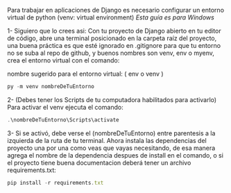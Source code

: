 Para trabajar en aplicaciones de Django es necesario configurar un entorno virtual de python (venv: virtual environment) *Esta guía es para Windows*

1- Siguiero que lo crees asi: Con tu proyecto de Django abierto en tu editor de código, abre una terminal posicionado en la carpeta raíz del proyecto, una buena práctica es que esté ignorado en .gitignore para que tu entorno no se suba al repo de github, y buenos nombres son venv, env o myenv, crea el entorno virtual con el comando:

nombre sugerido para el entorno virtual: ( env o venv )

```js
py -m venv nombreDeTuEntorno
```

2-  (Debes tener los Scripts de tu computadora habilitados para activarlo)
Para activar el venv ejecuta el comando:

```js
.\nombreDeTuEntorno\Scripts\activate
```

3- Si se activó, debe verse el (nombreDeTuEntorno) entre parentesis a la izquierda de la ruta de tu terminal.
Ahora instala las dependencias del proyecto una por una como veas que vayas necesitando, de esa manera agrega el nombre de la dependencia despues de install en el comando, o si el proyecto tiene buena documentacion deberá tener un archivo requirements.txt:

```js
pip install -r requirements.txt
```